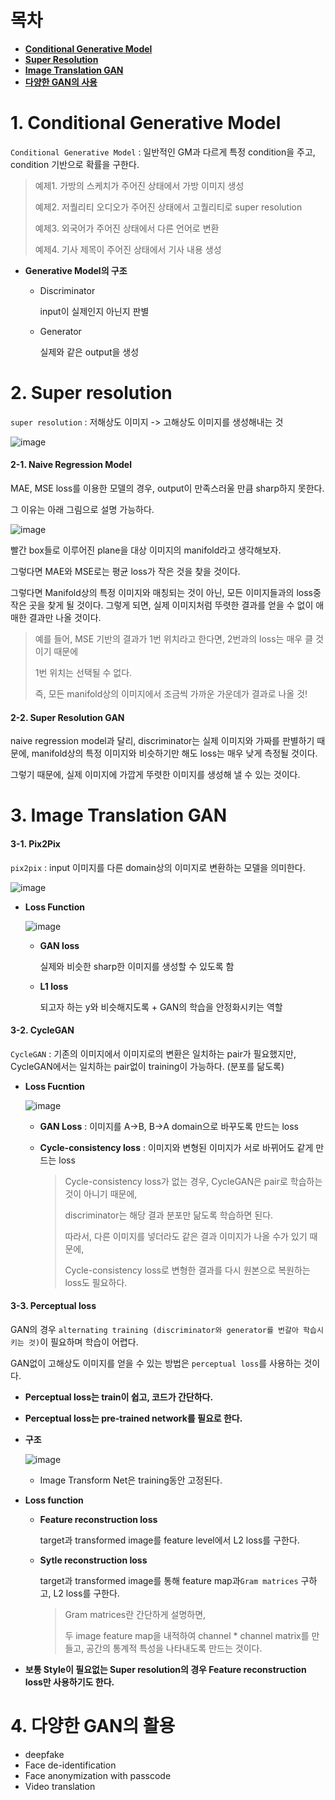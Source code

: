 # 목차

- [**Conditional Generative Model**](#1-conditional-generative-model)
- [**Super Resolution**](#2-super-resolution)
- [**Image Translation GAN**](#3-image-translation-gan)
- [**다양한 GAN의 사용**](#4-다양한-gan의-사용)

# 1. Conditional Generative Model

`Conditional Generative Model` : 일반적인 GM과 다르게 특정 condition을 주고, condition 기반으로 확률을 구한다. 

> 예제1. 가방의 스케치가 주어진 상태에서 가방 이미지 생성
>
> 예제2. 저퀄리티 오디오가 주어진 상태에서 고퀄리티로 super resolution
>
> 예제3. 외국어가 주어진 상태에서 다른 언어로 변환
>
> 예제4. 기사 제목이 주어진 상태에서 기사 내용 생성

- **Generative Model의 구조**

  - Discriminator

    input이 실제인지 아닌지 판별

  - Generator

    실제와 같은 output을 생성

# 2. Super resolution

`super resolution` : 저해상도 이미지 -> 고해상도 이미지를 생성해내는 것

![image](https://user-images.githubusercontent.com/71866756/159019103-cd837349-1302-4104-b211-2bce7e03d51c.png)

#### 2-1. Naive Regression Model

MAE, MSE loss를 이용한 모델의 경우, output이 만족스러울 만큼 sharp하지 못한다. 

그 이유는 아래 그림으로 설명 가능하다. 

![image](https://user-images.githubusercontent.com/71866756/159019116-7e1ff5e3-a927-4230-a792-522564374f02.png)

빨간 box들로 이루어진 plane을 대상 이미지의 manifold라고 생각해보자. 

그렇다면 MAE와 MSE로는 평균 loss가 작은 것을 찾을 것이다. 

그렇다면 Manifold상의 특정 이미지와 매칭되는 것이 아닌, 모든 이미지들과의 loss중 작은 곳을 찾게 될 것이다. 그렇게 되면, 실제 이미지처럼 뚜렷한 결과를 얻을 수 없이 애매한 결과만 나올 것이다. 

> 예를 들어, MSE 기반의 결과가 1번 위치라고 한다면, 2번과의 loss는 매우 클 것이기 때문에
>
> 1번 위치는 선택될 수 없다. 
>
> 즉, 모든 manifold상의 이미지에서 조금씩 가까운 가운데가 결과로 나올 것!

#### 2-2. Super Resolution GAN

naive regression model과 달리, discriminator는 실제 이미지와 가짜를 판별하기 때문에, manifold상의 특정 이미지와 비슷하기만 해도 loss는 매우 낮게 측정될 것이다. 

그렇기 때문에, 실제 이미지에 가깝게 뚜렷한 이미지를 생성해 낼 수 있는 것이다. 



# 3. Image Translation GAN

#### 3-1. Pix2Pix

`pix2pix` : input 이미지를 다른 domain상의 이미지로 변환하는 모델을 의미한다. 

![image](https://user-images.githubusercontent.com/71866756/159019139-d91e856a-47ae-40c2-8877-1cdad2edda6b.png)

- **Loss Function**

  ![image](https://user-images.githubusercontent.com/71866756/159019166-7abf39d1-5ddf-41b9-adc8-298d251e0adc.png)

  - **GAN loss**

    실제와 비슷한 sharp한 이미지를 생성할 수 있도록 함

  - **L1 loss**

    되고자 하는 y와 비슷해지도록 + GAN의 학습을 안정화시키는 역할

#### 3-2. CycleGAN

`CycleGAN` : 기존의 이미지에서 이미지로의 변환은 일치하는 pair가 필요했지만, CycleGAN에서는 일치하는 pair없이 training이 가능하다. (분포를 닮도록)

- **Loss Fucntion**

  ![image](https://user-images.githubusercontent.com/71866756/159019199-2ffac15c-02b4-492a-ba4b-5ab443590a74.png)

  - **GAN Loss** : 이미지를 A->B, B->A domain으로 바꾸도록 만드는 loss

  - **Cycle-consistency loss** : 이미지와 변형된 이미지가 서로 바뀌어도 같게 만드는 loss

    > Cycle-consistency loss가 없는 경우, CycleGAN은 pair로 학습하는 것이 아니기 때문에,
    >
    > discriminator는 해당 결과 분포만 닮도록 학습하면 된다. 
    >
    > 따라서, 다른 이미지를 넣더라도 같은 결과 이미지가 나올 수가 있기 때문에, 
    >
    > Cycle-consistency loss로 변형한 결과를 다시 원본으로 복원하는 loss도 필요하다. 

#### 3-3. Perceptual loss

GAN의 경우 `alternating training (discriminator와 generator를 번갈아 학습시키는 것)`이 필요하며 학습이 어렵다. 

GAN없이 고해상도 이미지를 얻을 수 있는 방법은 `perceptual loss`를 사용하는 것이다. 

- **Perceptual loss는 train이 쉽고, 코드가 간단하다.**
- **Perceptual loss는 pre-trained network를 필요로 한다.** 

- **구조**

  ![image](https://user-images.githubusercontent.com/71866756/159019221-b24b9461-261b-4b07-b899-d348b76e4ff4.png)

  - Image Transform Net은 training동안 고정된다. 

- **Loss function**

  - **Feature reconstruction loss**

    target과 transformed image를 feature level에서 L2 loss를 구한다. 

  - **Sytle reconstruction loss**

    target과 transformed image를 통해 feature map과`Gram matrices` 구하고, L2 loss를 구한다. 

    > Gram matrices란 간단하게 설명하면, 
    >
    > 두 image feature map을 내적하여 channel * channel matrix를 만들고, 공간의 통계적 특성을 나타내도록 만드는 것이다. 

- **보통 Style이 필요없는 Super resolution의 경우 Feature reconstruction loss만 사용하기도 한다.** 



# 4. 다양한 GAN의 활용

- deepfake
- Face de-identification
- Face anonymization with passcode
- Video translation
